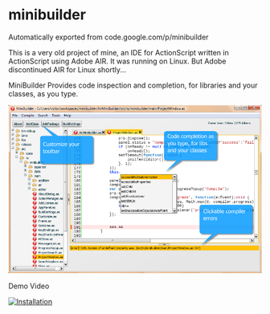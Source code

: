 # minibuilder
Automatically exported from code.google.com/p/minibuilder

This is a very old project of mine, an IDE for ActionScript written in ActionScript using Adobe AIR.
It was running on Linux. But Adobe discontinued AIR for Linux shortly...

MiniBuilder Provides code inspection and completion, for libraries and your classes, as you type.

![MiniBuilder](https://raw.githubusercontent.com/dvictor/minibuilder/wiki/screenshot.png)

Demo Video

[![Installation](http://img.youtube.com/vi/2fqfmPj8QTo/0.jpg)](http://www.youtube.com/watch?v=2fqfmPj8QTo)
